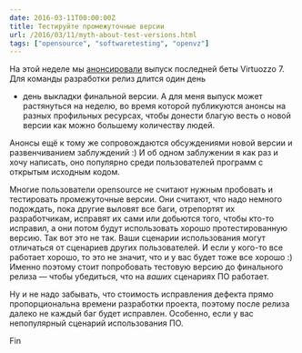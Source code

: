 ```yaml
---
date: 2016-03-11T00:00:00Z
title: Тестируйте промежуточные версии
url: /2016/03/11/myth-about-test-versions.html
tags: ["opensource", "softwaretesting", "openvz"]
---
```


На этой неделе мы
[анонсировали](https://lists.openvz.org/pipermail/users/2016-March/006796.html)
выпуск последней беты Virtuozzo 7. Для команды разработки релиз длится один день
- день выкладки финальной версии. А для меня выпуск может растянуться на
неделю, во время которой публикуются анонсы на разных профильных ресурсах, чтобы
донести благую весть о новой версии как можно большему количеству людей.

Анонсы ещё к тому же сопровождаются обсуждениями новой версии и развенчиванием заблуждений :)
И об одном заблужении я как раз и хочу написать, оно популярно среди пользователей
программ с открытым исходным кодом.

Многие пользователи opensource не считают нужным пробовать и тестировать
промежуточные версии.  Они считают, что надо немного подождать, пока другие
выловят все баги, отрепортят их разработчикам, исправят их сами или добьются
того, чтобы кто-то исправил, а они потом будут использовать хорошо
протестированную версию. Так вот это не так. Ваши сценарии использования могут
отличаться от сценариев других пользователей. И если у кого-то все работает
хорошо, то это не значит, что и у вас будет тоже все хорошо :) Именно поэтому
стоит попробовать тестовую версию до финального релиза — чтобы убедиться, что на
*ваших* сценариях ПО работает.

Ну и не надо забывать, что стоимость исправления дефекта прямо пропорциональна
времени разработки проекта, поэтому после релиза далеко не каждый баг будет
исправлен. Особенно, если у вас непопулярный сценарий использования ПО.

Fin
